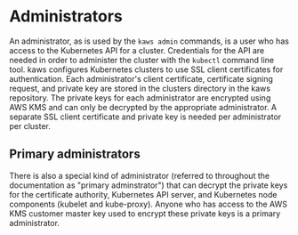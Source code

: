 # Administrators

An administrator, as is used by the `kaws admin` commands, is a user who has access to the Kubernetes API for a cluster.
Credentials for the API are needed in order to administer the cluster with the `kubectl` command line tool.
kaws configures Kubernetes clusters to use SSL client certificates for authentication.
Each administrator's client certificate, certificate signing request, and private key are stored in the clusters directory in the kaws repository.
The private keys for each administrator are encrypted using AWS KMS and can only be decrypted by the appropriate administrator.
A separate SSL client certificate and private key is needed per administrator per cluster.

## Primary administrators

There is also a special kind of administrator (referred to throughout the documentation as "primary adminstrator") that can decrypt the private keys for the certificate authority, Kubernetes API server, and Kubernetes node components (kubelet and kube-proxy).
Anyone who has access to the AWS KMS customer master key used to encrypt these private keys is a primary administrator.
